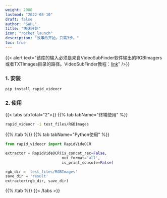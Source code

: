 ```yaml
---
weight: 2000
lastmod: "2022-08-10"
draft: false
author: "SWHL"
title: "快速开始"
icon: "rocket_launch"
description: "故事的开始，只需3步。"
toc: true
---
```


{{< alert text="该库的输入必须是来自VideoSubFinder软件输出的RGBImagers或者TXTImages目录的路径。VideoSubFinder教程：[link](https://blog.csdn.net/shiwanghualuo/article/details/129174857?spm=1001.2014.3001.5501)" />}}

### 1. 安装

```bash {linenos=table}
pip install rapid_videocr
```

### 2. 使用

{{< tabs tabTotal="2">}}
{{% tab tabName="终端使用" %}}

```bash {linenos=table}
rapid_videocr -i test_files/RGBImages
```

{{% /tab %}}
{{% tab tabName="Python使用" %}}

```python {linenos=table}
from rapid_videocr import RapidVideOCR

extractor = RapidVideOCR(is_concat_rec=False,
                         out_format='all',
                         is_print_console=False)

rgb_dir = 'test_files/RGBImages'
save_dir = 'result'
extractor(rgb_dir, save_dir)
```

{{% /tab %}}
{{< /tabs >}}

<script src="https://giscus.app/client.js"
        data-repo="SWHL/RapidVideOCR"
        data-repo-id="MDEwOlJlcG9zaXRvcnk0MDU1ODkwMjk="
        data-category="Q&A"
        data-category-id="DIC_kwDOGCzMJc4CUluM"
        data-mapping="title"
        data-strict="0"
        data-reactions-enabled="1"
        data-emit-metadata="0"
        data-input-position="top"
        data-theme="preferred_color_scheme"
        data-lang="zh-CN"
        data-loading="lazy"
        crossorigin="anonymous"
        async>
</script>
